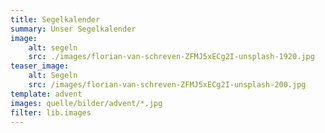 ```yaml
---
title: Segelkalender
summary: Unser Segelkalender
image:
    alt: segeln
    src: ./images/florian-van-schreven-ZFMJ5xECg2I-unsplash-1920.jpg
teaser_image:
    alt: Segeln
    src: /images/florian-van-schreven-ZFMJ5xECg2I-unsplash-200.jpg
template: advent
images: quelle/bilder/advent/*.jpg
filter: lib.images
---
```

